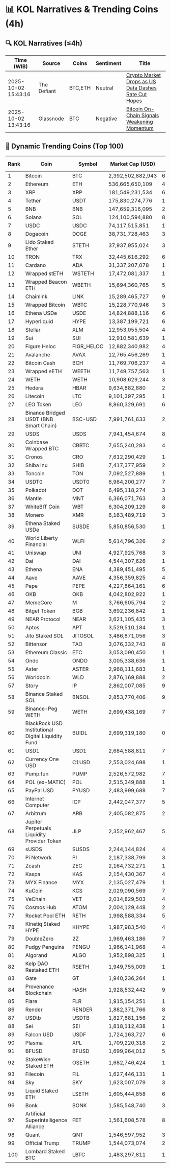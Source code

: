# 📊 KOL Narratives & Trending Coins (4h)

## 🔍 KOL Narratives (≤4h)

| Time (WIB) | Source | Coins | Sentiment | Title |
|------------|--------|-------|-----------|-------|
| 2025-10-02 15:43:16 | The Defiant | BTC,ETH | Neutral | [Crypto Market Drops as US Data Dashes Rate Cut Hopes](https://thedefiant.io/example1) |
| 2025-10-02 13:43:16 | Glassnode | BTC | Negative | [Bitcoin On-Chain Signals Weakening Momentum](https://glassnode.com/example2) |

## 🚀 Dynamic Trending Coins (Top 100)

| Rank | Coin | Symbol | Market Cap (USD) | 24h Volume (USD) |
|------|------|--------|------------------|------------------|
| 1 | Bitcoin | BTC | 2,392,502,882,943 | 67,430,905,076 |
| 2 | Ethereum | ETH | 536,665,650,109 | 42,809,186,104 |
| 3 | XRP | XRP | 181,549,231,534 | 6,156,933,536 |
| 4 | Tether | USDT | 175,830,274,776 | 127,307,696,636 |
| 5 | BNB | BNB | 147,659,316,095 | 2,091,233,549 |
| 6 | Solana | SOL | 124,100,594,880 | 8,790,496,045 |
| 7 | USDC | USDC | 74,117,515,851 | 18,750,563,293 |
| 8 | Dogecoin | DOGE | 38,731,728,463 | 3,191,888,565 |
| 9 | Lido Staked Ether | STETH | 37,937,955,024 | 39,642,807 |
| 10 | TRON | TRX | 32,445,616,292 | 643,467,960 |
| 11 | Cardano | ADA | 31,337,207,078 | 1,676,445,057 |
| 12 | Wrapped stETH | WSTETH | 17,472,081,337 | 16,416,808 |
| 13 | Wrapped Beacon ETH | WBETH | 15,694,360,765 | 5,709,786 |
| 14 | Chainlink | LINK | 15,289,465,727 | 907,184,830 |
| 15 | Wrapped Bitcoin | WBTC | 15,228,770,946 | 345,901,458 |
| 16 | Ethena USDe | USDE | 14,824,888,116 | 602,471,113 |
| 17 | Hyperliquid | HYPE | 13,387,199,721 | 618,533,833 |
| 18 | Stellar | XLM | 12,953,055,504 | 448,107,273 |
| 19 | Sui | SUI | 12,910,581,639 | 1,331,291,635 |
| 20 | Figure Heloc | FIGR_HELOC | 12,882,340,982 | 40,798,183 |
| 21 | Avalanche | AVAX | 12,765,456,269 | 1,435,149,303 |
| 22 | Bitcoin Cash | BCH | 11,769,706,237 | 408,202,467 |
| 23 | Wrapped eETH | WEETH | 11,749,757,563 | 10,633,730 |
| 24 | WETH | WETH | 10,908,629,244 | 378,228,487 |
| 25 | Hedera | HBAR | 9,634,882,880 | 264,494,917 |
| 26 | Litecoin | LTC | 9,101,397,295 | 1,500,554,945 |
| 27 | LEO Token | LEO | 8,860,329,691 | 667,412 |
| 28 | Binance Bridged USDT (BNB Smart Chain) | BSC-USD | 7,991,761,633 | 2,365,075,929 |
| 29 | USDS | USDS | 7,941,454,674 | 8,107,025 |
| 30 | Coinbase Wrapped BTC | CBBTC | 7,655,240,283 | 443,022,019 |
| 31 | Cronos | CRO | 7,612,290,429 | 141,628,302 |
| 32 | Shiba Inu | SHIB | 7,417,377,959 | 208,450,074 |
| 33 | Toncoin | TON | 7,092,527,889 | 146,313,372 |
| 34 | USDT0 | USDT0 | 6,964,200,277 | 704,935,260 |
| 35 | Polkadot | DOT | 6,495,118,274 | 328,303,513 |
| 36 | Mantle | MNT | 6,366,071,763 | 314,282,212 |
| 37 | WhiteBIT Coin | WBT | 6,304,209,129 | 82,402,668 |
| 38 | Monero | XMR | 6,163,489,719 | 310,574,295 |
| 39 | Ethena Staked USDe | SUSDE | 5,850,856,530 | 162,817,345 |
| 40 | World Liberty Financial | WLFI | 5,614,796,326 | 299,533,697 |
| 41 | Uniswap | UNI | 4,927,925,768 | 343,204,117 |
| 42 | Dai | DAI | 4,544,307,626 | 153,375,847 |
| 43 | Ethena | ENA | 4,389,451,495 | 589,503,849 |
| 44 | Aave | AAVE | 4,356,359,825 | 406,798,822 |
| 45 | Pepe | PEPE | 4,227,864,161 | 600,520,299 |
| 46 | OKB | OKB | 4,042,802,922 | 124,113,221 |
| 47 | MemeCore | M | 3,766,605,794 | 20,998,374 |
| 48 | Bitget Token | BGB | 3,692,236,842 | 165,968,228 |
| 49 | NEAR Protocol | NEAR | 3,621,105,435 | 305,314,117 |
| 50 | Aptos | APT | 3,529,510,184 | 1,220,882,795 |
| 51 | Jito Staked SOL | JITOSOL | 3,486,871,056 | 37,326,605 |
| 52 | Bittensor | TAO | 3,076,332,743 | 80,876,272 |
| 53 | Ethereum Classic | ETC | 3,053,090,450 | 121,810,821 |
| 54 | Ondo | ONDO | 3,005,338,636 | 193,583,569 |
| 55 | Aster | ASTER | 2,968,111,683 | 1,133,777,070 |
| 56 | Worldcoin | WLD | 2,876,169,888 | 270,133,444 |
| 57 | Story | IP | 2,862,007,085 | 90,609,177 |
| 58 | Binance Staked SOL | BNSOL | 2,853,770,406 | 9,007,897 |
| 59 | Binance-Peg WETH | WETH | 2,699,438,169 | 78,831,912 |
| 60 | BlackRock USD Institutional Digital Liquidity Fund | BUIDL | 2,699,319,180 | 0.0 |
| 61 | USD1 | USD1 | 2,684,588,811 | 727,476,958 |
| 62 | Currency One USD | C1USD | 2,553,024,698 | 1,407,832 |
| 63 | Pump.fun | PUMP | 2,526,572,982 | 761,785,237 |
| 64 | POL (ex-MATIC) | POL | 2,515,349,888 | 100,443,488 |
| 65 | PayPal USD | PYUSD | 2,483,999,688 | 73,415,495 |
| 66 | Internet Computer | ICP | 2,442,047,377 | 59,938,371 |
| 67 | Arbitrum | ARB | 2,405,082,875 | 255,889,455 |
| 68 | Jupiter Perpetuals Liquidity Provider Token | JLP | 2,352,962,467 | 56,984,279 |
| 69 | sUSDS | SUSDS | 2,244,144,824 | 4,842,506 |
| 70 | Pi Network | PI | 2,187,338,799 | 34,607,921 |
| 71 | Zcash | ZEC | 2,164,732,271 | 1,375,489,304 |
| 72 | Kaspa | KAS | 2,154,430,367 | 49,259,307 |
| 73 | MYX Finance | MYX | 2,135,027,479 | 185,544,300 |
| 74 | KuCoin | KCS | 2,029,090,569 | 7,106,735 |
| 75 | VeChain | VET | 2,014,829,503 | 40,858,691 |
| 76 | Cosmos Hub | ATOM | 2,004,129,448 | 231,764,414 |
| 77 | Rocket Pool ETH | RETH | 1,998,588,334 | 5,624,335 |
| 78 | Kinetiq Staked HYPE | KHYPE | 1,987,983,540 | 43,091,553 |
| 79 | DoubleZero | 2Z | 1,969,463,186 | 787,848,393 |
| 80 | Pudgy Penguins | PENGU | 1,966,141,968 | 445,773,333 |
| 81 | Algorand | ALGO | 1,952,898,325 | 105,654,523 |
| 82 | Kelp DAO Restaked ETH | RSETH | 1,949,755,009 | 1,964,863 |
| 83 | Gate | GT | 1,940,236,264 | 16,100,721 |
| 84 | Provenance Blockchain | HASH | 1,928,532,442 | 9,401.65 |
| 85 | Flare | FLR | 1,915,154,251 | 16,159,513 |
| 86 | Render | RENDER | 1,882,371,766 | 80,076,318 |
| 87 | USDtb | USDTB | 1,827,681,156 | 2,399,756 |
| 88 | Sei | SEI | 1,818,112,438 | 137,088,487 |
| 89 | Falcon USD | USDF | 1,724,163,727 | 6,875,605 |
| 90 | Plasma | XPL | 1,709,220,318 | 2,623,511,979 |
| 91 | BFUSD | BFUSD | 1,699,964,012 | 5,292,100 |
| 92 | StakeWise Staked ETH | OSETH | 1,682,746,424 | 1,264,244 |
| 93 | Filecoin | FIL | 1,627,446,131 | 177,382,046 |
| 94 | Sky | SKY | 1,623,007,079 | 31,166,305 |
| 95 | Liquid Staked ETH | LSETH | 1,605,444,858 | 606,771 |
| 96 | Bonk | BONK | 1,585,548,740 | 300,966,786 |
| 97 | Artificial Superintelligence Alliance | FET | 1,561,608,578 | 86,312,621 |
| 98 | Quant | QNT | 1,546,597,952 | 33,945,315 |
| 99 | Official Trump | TRUMP | 1,544,073,074 | 225,018,693 |
| 100 | Lombard Staked BTC | LBTC | 1,483,297,811 | 15,623,054 |